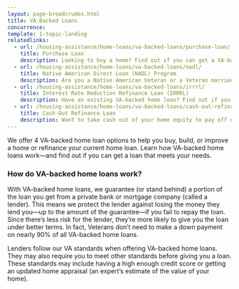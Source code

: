 ```yaml
---
layout: page-breadcrumbs.html
title: VA-Backed Loans
concurrence: 
template: 1-topic-landing
relatedlinks:
  - url: /housing-assistance/home-loans/va-backed-loans/purchase-loan/
    title: Purchase Loan
    description: Looking to buy a home? Find out if you can get a VA-backed purchase loan and get better terms than with a private-lender loan.
  - url: /housing-assistance/home-loans/va-backed-loans/nadl/
    title: Native American Direct Loan (NADL) Program
    description: Are you a Native American Veteran or a Veteran married to a Native American? Find out if you can get our NADL to buy, build, or improve a home on Federal Trust Land.
  - url: /housing-assistance/home-loans/va-backed-loans/irrrl/
    title: Interest Rate Reduction Refinance Loan (IRRRL)
    description: Have an existing VA-backed home loan? Find out if you can get a VA-backed IRRRL to help reduce your monthly payments or make them more stable.
  - url: /housing-assistance/home-loans/va-backed-loans/cash-out-refinance/
    title: Cash-Out Refinance Loan
    description: Want to take cash out of your home equity to pay off debt, pay for school, or take care of other needs? Find out if you can get a VA-backed cash-out refinance loan.
---
```


<div class="va-introtext">

We offer 4 VA-backed home loan options to help you buy, build, or improve a home or refinance your current home loan. Learn how VA-backed home loans work—and find out if you can get a loan that meets your needs.

</div>

### How do VA-backed home loans work?

With VA-backed home loans, we guarantee (or stand behind) a portion of the loan you get from a private bank or mortgage company (called a lender). This means we protect the lender against losing the money they lend you—up to the amount of the guarantee—if you fail to repay the loan. Since there’s less risk for the lender, they’re more likely to give you the loan under better terms. In fact, Veterans don’t need to make a down payment on nearly 90% of all VA-backed home loans.

Lenders follow our VA standards when offering VA-backed home loans. They may also require you to meet other standards before giving you a loan. These standards may include having a high enough credit score or getting an updated home appraisal (an expert’s estimate of the value of your home).
